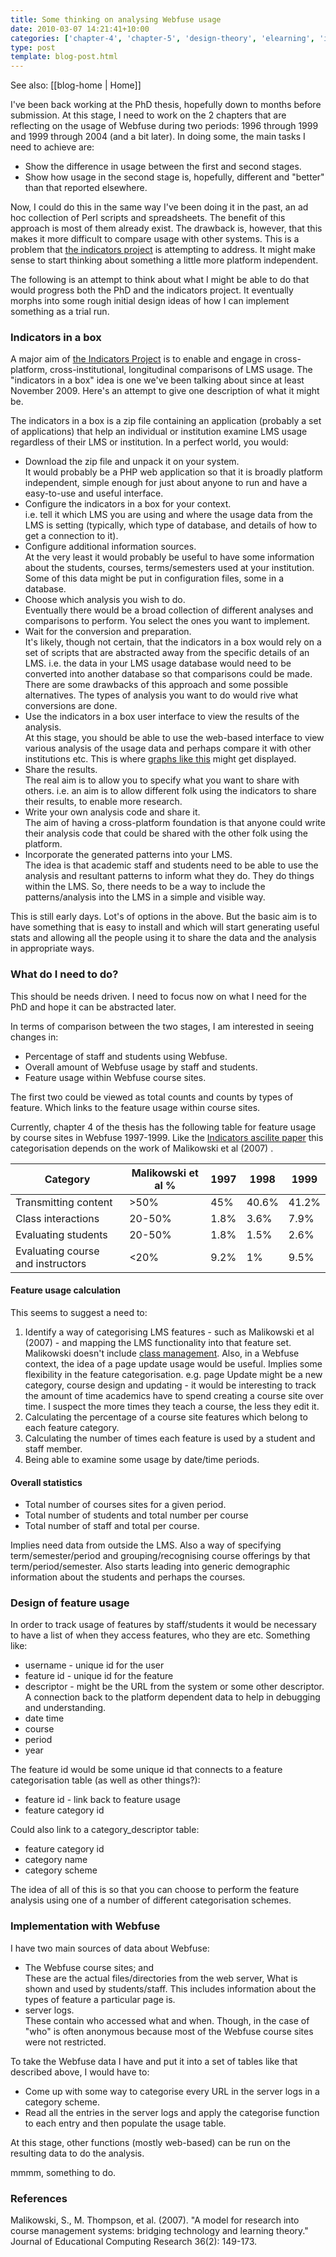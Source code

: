 ```yaml
---
title: Some thinking on analysing Webfuse usage
date: 2010-03-07 14:21:41+10:00
categories: ['chapter-4', 'chapter-5', 'design-theory', 'elearning', 'indicators', 'phd', 'thesis', 'webfuse']
type: post
template: blog-post.html
---
```


See also: [[blog-home | Home]]

I've been back working at the PhD thesis, hopefully down to months before submission. At this stage, I need to work on the 2 chapters that are reflecting on the usage of Webfuse during two periods: 1996 through 1999 and 1999 through 2004 (and a bit later). In doing some, the main tasks I need to achieve are:

- Show the difference in usage between the first and second stages.
- Show how usage in the second stage is, hopefully, different and "better" than that reported elsewhere.

Now, I could do this in the same way I've been doing it in the past, an ad hoc collection of Perl scripts and spreadsheets. The benefit of this approach is most of them already exist. The drawback is, however, that this makes it more difficult to compare usage with other systems. This is a problem that [the indicators project](http://indicatorsproject.wordpress.com/) is attempting to address. It might make sense to start thinking about something a little more platform independent.

The following is an attempt to think about what I might be able to do that would progress both the PhD and the indicators project. It eventually morphs into some rough initial design ideas of how I can implement something as a trial run.

### Indicators in a box

A major aim of [the Indicators Project](http://indicatorsproject.wordpress.com/) is to enable and engage in cross-platform, cross-institutional, longitudinal comparisons of LMS usage. The "indicators in a box" idea is one we've been talking about since at least November 2009. Here's an attempt to give one description of what it might be.

The indicators in a box is a zip file containing an application (probably a set of applications) that help an individual or institution examine LMS usage regardless of their LMS or institution. In a perfect world, you would:

- Download the zip file and unpack it on your system.  
    It would probably be a PHP web application so that it is broadly platform independent, simple enough for just about anyone to run and have a easy-to-use and useful interface.
- Configure the indicators in a box for your context.  
    i.e. tell it which LMS you are using and where the usage data from the LMS is setting (typically, which type of database, and details of how to get a connection to it).
- Configure additional information sources.  
    At the very least it would probably be useful to have some information about the students, courses, terms/semesters used at your institution. Some of this data might be put in configuration files, some in a database.
- Choose which analysis you wish to do.  
    Eventually there would be a broad collection of different analyses and comparisons to perform. You select the ones you want to implement.
- Wait for the conversion and preparation.  
    It's likely, though not certain, that the indicators in a box would rely on a set of scripts that are abstracted away from the specific details of an LMS. i.e. the data in your LMS usage database would need to be converted into another database so that comparisons could be made. There are some drawbacks of this approach and some possible alternatives. The types of analysis you want to do would rive what conversions are done.
- Use the indicators in a box user interface to view the results of the analysis.  
    At this stage, you should be able to use the web-based interface to view various analysis of the usage data and perhaps compare it with other institutions etc. This is where [graphs like this](http://www.flickr.com/photos/david_jones/4037668923/in/set-72157608613577424/) might get displayed.
- Share the results.  
    The real aim is to allow you to specify what you want to share with others. i.e. an aim is to allow different folk using the indicators to share their results, to enable more research.
- Write your own analysis code and share it.  
    The aim of having a cross-platform foundation is that anyone could write their analysis code that could be shared with the other folk using the platform.
- Incorporate the generated patterns into your LMS.  
    The idea is that academic staff and students need to be able to use the analysis and resultant patterns to inform what they do. They do things within the LMS. So, there needs to be a way to include the patterns/analysis into the LMS in a simple and visible way.

This is still early days. Lot's of options in the above. But the basic aim is to have something that is easy to install and which will start generating useful stats and allowing all the people using it to share the data and the analysis in appropriate ways.

### What do I need to do?

This should be needs driven. I need to focus now on what I need for the PhD and hope it can be abstracted later.

In terms of comparison between the two stages, I am interested in seeing changes in:

- Percentage of staff and students using Webfuse.
- Overall amount of Webfuse usage by staff and students.
- Feature usage within Webfuse course sites.

The first two could be viewed as total counts and counts by types of feature. Which links to the feature usage within course sites.

Currently, chapter 4 of the thesis has the following table for feature usage by course sites in Webfuse 1997-1999. Like the [Indicators ascilite paper](http://indicatorsproject.wordpress.com/2009/10/09/the-indicators-project-identifying-effective-learning-adoption-activity-grades-and-external-factors/) this categorisation depends on the work of Malikowski et al (2007) .

| Category | Malikowski et al % | 1997 | 1998 | 1999 |
| --- | --- | --- | --- | --- |
| Transmitting content | \>50% | 45% | 40.6% | 41.2% |
| Class interactions | 20-50% | 1.8% | 3.6% | 7.9% |
| Evaluating students | 20-50% | 1.8% | 1.5% | 2.6% |
| Evaluating course and instructors | <20% | 9.2% | 1% | 9.5% |

#### Feature usage calculation

This seems to suggest a need to:

1. Identify a way of categorising LMS features - such as Malikowski et al (2007) - and mapping the LMS functionality into that feature set.  
    Malikowski doesn't include [class management](/blog2/publications/class-management-the-forgotten-task/). Also, in a Webfuse context, the idea of a page update usage would be useful. Implies some flexibility in the feature categorisation. e.g. page Update might be a new category, course design and updating - it would be interesting to track the amount of time academics have to spend creating a course site over time. I suspect the more times they teach a course, the less they edit it.
2. Calculating the percentage of a course site features which belong to each feature category.
3. Calculating the number of times each feature is used by a student and staff member.
4. Being able to examine some usage by date/time periods.

#### Overall statistics

- Total number of courses sites for a given period.
- Total number of students and total number per course
- Total number of staff and total per course.

Implies need data from outside the LMS. Also a way of specifying term/semester/period and grouping/recognising course offerings by that term/period/semester. Also starts leading into generic demographic information about the students and perhaps the courses.

### Design of feature usage

In order to track usage of features by staff/students it would be necessary to have a list of when they access features, who they are etc. Something like:

- username - unique id for the user
- feature id - unique id for the feature
- descriptor - might be the URL from the system or some other descriptor. A connection back to the platform dependent data to help in debugging and understanding.
- date time
- course
- period
- year

The feature id would be some unique id that connects to a feature categorisation table (as well as other things?):

- feature id - link back to feature usage
- feature category id

Could also link to a category\_descriptor table:

- feature category id
- category name
- category scheme

The idea of all of this is so that you can choose to perform the feature analysis using one of a number of different categorisation schemes.

### Implementation with Webfuse

I have two main sources of data about Webfuse:

- The Webfuse course sites; and  
    These are the actual files/directories from the web server, What is shown and used by students/staff. This includes information about the types of feature a particular page is.
- server logs.  
    These contain who accessed what and when. Though, in the case of "who" is often anonymous because most of the Webfuse course sites were not restricted.

To take the Webfuse data I have and put it into a set of tables like that described above, I would have to:

- Come up with some way to categorise every URL in the server logs in a category scheme.
- Read all the entries in the server logs and apply the categorise function to each entry and then populate the usage table.

At this stage, other functions (mostly web-based) can be run on the resulting data to do the analysis.

mmmm, something to do.

### References

Malikowski, S., M. Thompson, et al. (2007). "A model for research into course management systems: bridging technology and learning theory." Journal of Educational Computing Research 36(2): 149-173.